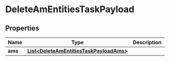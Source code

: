 

# DeleteAmEntitiesTaskPayload


## Properties

Name | Type | Description | Notes
------------ | ------------- | ------------- | -------------
**ams** | [**List&lt;DeleteAmEntitiesTaskPayloadAms&gt;**](DeleteAmEntitiesTaskPayloadAms.md) |  |  [optional]



